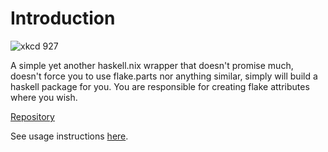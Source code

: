 # Introduction

![xkcd 927](https://imgs.xkcd.com/comics/standards.png)

A simple yet another haskell.nix wrapper that doesn't promise much, doesn't force you to use flake.parts nor anything similar, simply will build a haskell package for you. You are responsible for creating flake attributes where you wish.

[Repository](https://github.com/mlabs-haskell/simple-haskell-nix)

See usage instructions [here](documentation.md).
